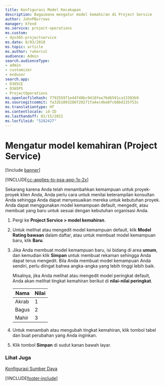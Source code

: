 ```yaml
---
title: Konfigurasi Model Kecakapan
description: Bagaimana mengatur model kemahiran di Project Service
author: JohnPBurrows
manager: kfend
ms.service: project-operations
ms.custom:
- dyn365-projectservice
ms.date: 8/03/2018
ms.topic: article
ms.author: ruhercul
audience: Admin
search.audienceType:
- admin
- customizer
- enduser
search.app:
- D365CE
- D365PS
- ProjectOperations
ms.openlocfilehash: 779255971ed4f48bc9410fee76d6591ca13383b9
ms.sourcegitcommit: fa32b1893286f20271fa4ec4be8fc68bd135f53c
ms.translationtype: HT
ms.contentlocale: id-ID
ms.lasthandoff: 02/15/2021
ms.locfileid: "5282427"
---
```

# <a name="set-up-proficiency-models-project-service"></a>Mengatur model kemahiran (Project Service)

[!include [banner](../includes/psa-now-project-operations.md)]

[!INCLUDE[cc-applies-to-psa-app-1x-2x](../includes/cc-applies-to-psa-app-1x-2x.md)]

Sekarang karena Anda telah menambahkan kemampuan untuk proyek-proyek klien Anda, Anda perlu cara untuk menilai keterampilan konsultan Anda sehingga Anda dapat menyesuaikan mereka untuk kebutuhan proyek. Anda dapat menggunakan model kemampuan default, mengedit, atau membuat yang baru untuk sesuai dengan kebutuhan organisasi Anda.  
  
1.  Pergi ke **Project Service > model kemahiran**.  
  
2.  Untuk melihat atau mengedit model kemampuan default, klik **Model Rating bawaan** dalam daftar, atau untuk membuat model kemampuan baru, klik **Baru**.  
  
3.  Jika Anda membuat model kemampuan baru, isi bidang di area **umum**, dan kemudian klik **Simpan** untuk membuat rekaman sehingga Anda dapat terus mengedit. Bila Anda membuat model kemampuan Anda sendiri, perlu diingat bahwa angka-angka yang lebih tinggi lebih baik.  
  
     Misalnya, jika Anda melihat atau mengedit model peringkat default, Anda akan melihat tingkat kemahiran berikut di **nilai-nilai peringkat**.  
  
    |Nama|Nilai|  
    |----------|-----------|  
    |Akrab|1|  
    |Bagus|2|  
    |Mahir|3|  
  
4.  Untuk menambah atau mengubah tingkat kemahiran, klik tombol tabel dan buat perubahan yang Anda inginkan.  
  
5.  Klik tombol **Simpan** di sudut kanan bawah layar.  
  
### <a name="see-also"></a>Lihat Juga  
 [Konfigurasi Sumber Daya](../psa/set-up-resources.md)


[!INCLUDE[footer-include](../includes/footer-banner.md)]